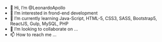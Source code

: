 - 👋 Hi, I’m @LeonardoApollo
- 👀 I’m interested in frond-end development
- 🌱 I’m currently learning Java-Script, HTML-5, CSS3, SASS, Bootstrap5, ReactJS, Gulp, MySQL, PHP
- 💞️ I’m looking to collaborate on ...
- 📫 How to reach me ...

<!---
LeonardoApollo/LeonardoApollo is a ✨ special ✨ repository because its `README.md` (this file) appears on your GitHub profile.
You can click the Preview link to take a look at your changes.
--->
